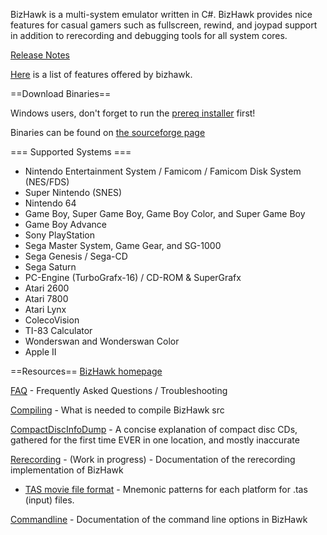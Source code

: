 BizHawk is a multi-system emulator written in C#. BizHawk provides nice features for casual gamers such as fullscreen, rewind, and joypad support in addition to rerecording and debugging tools for all system cores.

[Release Notes](http://tasvideos.org/Bizhawk/ReleaseHistory.html)

[Here](http://tasvideos.org/Bizhawk/Features.html) is a list of features offered by bizhawk.

==Download Binaries==

Windows users, don't forget to run the [prereq installer](http://sourceforge.net/projects/bizhawk/files/Prerequisites/bizhawk_prereqs_v1.1.zip/download) first!

Binaries can be found on [the sourceforge page](https://sourceforge.net/projects/bizhawk/?source=navbar)

=== Supported Systems === 

 * Nintendo Entertainment System / Famicom / Famicom Disk System (NES/FDS)
 * Super Nintendo (SNES)
 * Nintendo 64
 * Game Boy, Super Game Boy, Game Boy Color, and Super Game Boy
 * Game Boy Advance
 * Sony PlayStation
 * Sega Master System, Game Gear, and SG-1000
 * Sega Genesis / Sega-CD
 * Sega Saturn
 * PC-Engine (TurboGrafx-16) / CD-ROM & SuperGrafx 
 * Atari 2600
 * Atari 7800
 * Atari Lynx
 * ColecoVision
 * TI-83 Calculator
 * Wonderswan and Wonderswan Color 
 * Apple II

==Resources==
[BizHawk homepage](http://tasvideos.org/Bizhawk.html) 

[FAQ](http://tasvideos.org/Bizhawk/FAQ.html) - Frequently Asked Questions / Troubleshooting

[Compiling](http://tasvideos.org/Bizhawk/Compiling.html) - What is needed to compile BizHawk src

[CompactDiscInfoDump](http://tasvideos.org/Bizhawk/CompactDiscInfoDump.html) - A concise explanation of compact disc CDs, gathered for the first time EVER in one location, and mostly inaccurate

[Rerecording](http://tasvideos.org/Bizhawk/Rerecording.html) - (Work in progress) - Documentation of the rerecording implementation of  BizHawk
 * [TAS movie file format](http://tasvideos.org/Bizhawk/TASFormat.html) - Mnemonic patterns for each platform for .tas (input) files.

[Commandline](http://tasvideos.org/Bizhawk/CommandLine.html) - Documentation of the command line options in BizHawk 
